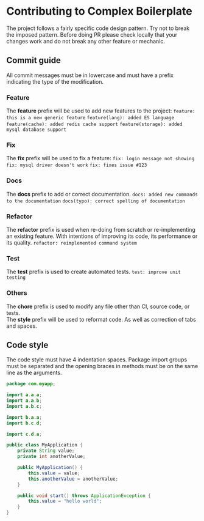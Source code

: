 # Contributing to Complex Boilerplate

The project follows a fairly specific code design pattern. Try not to break the imposed pattern. Before doing PR please check locally that your changes work and do not break any other feature or mechanic.

## Commit guide

All commit messages must be in lowercase and must have a prefix indicating the type of the modification.

### Feature

The **feature** prefix will be used to add new features to the project:
`feature: this is a new generic feature`
`feature(lang): added ES language`
`feature(cache): added redis cache support`
`feature(storage): added mysql database support`

### Fix

The **fix** prefix will be used to fix a feature:
`fix: login message not showing`
`fix: mysql driver doesn't work`
`fix: fixes issue #123`

### Docs

The **docs** prefix to add or correct documentation.
`docs: added new commands to the documentation`
`docs(typo): correct spelling of documentation`

### Refactor

The **refactor** prefix is used when re-doing from scratch or re-implementing an existing feature. With intentions of improving its code, its performance or its quality.
`refactor: reimplemented command system`

### Test

The **test** prefix is used to create automated tests.
`test: improve unit testing`

### Others

The **chore** prefix is used to modify any file other than CI, source code, or tests.  
The **style** prefix will be used to reformat code. As well as correction of tabs and spaces.

## Code style

The code style must have 4 indentation spaces. Package import groups must be separated and the opening braces in methods must be on the same line as the arguments.

```java
package com.myapp;

import a.a.a;
import a.a.b;
import a.b.c;

import b.a.a;
import b.c.d;

import c.d.a;

public class MyApplication {
    private String value;
    private int anotherValue;

    public MyApplication() {
        this.value = value;
        this.anotherValue = anotherValue;
    }

    public void start() throws ApplicationException {
        this.value = "hello world";
    }
}
```
